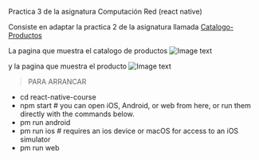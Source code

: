 Practica 3 de la asignatura Computación Red (react native)

Consiste en adaptar la practica 2 de la asignatura llamada [Catalogo-Productos](https://github.com/jorgemolinal/Catalogo-Productos)

La pagina que muestra el catalogo de productos 
![Image text](link)

y la pagina que muestra el producto
![Image text](link)


>PARA ARRANCAR

- cd react-native-course
- npm start # you can open iOS, Android, or web from here, or run them directly with the commands below.
- pm run android
- pm run ios # requires an ios device or macOS for access to an iOS simulator
- pm run web
